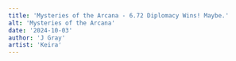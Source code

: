 ```yaml
---
title: 'Mysteries of the Arcana - 6.72 Diplomacy Wins! Maybe.'
alt: 'Mysteries of the Arcana'
date: '2024-10-03'
author: 'J Gray'
artist: 'Keira'
---
```

